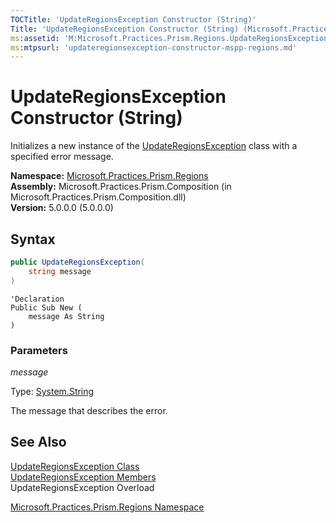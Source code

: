 ```yaml
---
TOCTitle: 'UpdateRegionsException Constructor (String)'
Title: 'UpdateRegionsException Constructor (String) (Microsoft.Practices.Prism.Regions)'
ms:assetid: 'M:Microsoft.Practices.Prism.Regions.UpdateRegionsException.\#ctor(System.String)'
ms:mtpsurl: 'updateregionsexception-constructor-mspp-regions.md'
---
```



# UpdateRegionsException Constructor (String)

Initializes a new instance of the [UpdateRegionsException](/patterns-practices/reference/updateregionsexception-class-mspp-regions) class with a specified error message.

**Namespace:** [Microsoft.Practices.Prism.Regions](/patterns-practices/reference/mspp-regions-namespace)<br/>
**Assembly:** Microsoft.Practices.Prism.Composition (in Microsoft.Practices.Prism.Composition.dll)<br/>
**Version:** 5.0.0.0 (5.0.0.0)

## Syntax
```C#
public UpdateRegionsException(
	string message
)
```
```VB
'Declaration
Public Sub New ( 
	message As String
)
```

### Parameters

*message*

Type: [System.String](http://msdn.microsoft.com/en-us/library/s1wwdcbf)

The message that describes the error.

## See Also

[UpdateRegionsException Class](/patterns-practices/reference/updateregionsexception-class-mspp-regions
)<br/>
[UpdateRegionsException Members](/patterns-practices/reference/updateregionsexception-members-mspp-regions
)<br/>
UpdateRegionsException Overload

[Microsoft.Practices.Prism.Regions Namespace](/patterns-practices/reference/mspp-regions-namespace
)<br/>